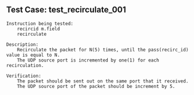 Test Case: test_recirculate_001
-----------------------

    Instruction being tested:
        recircid m.field
        recirculate

    Description:
        Recirculate the packet for N(5) times, until the pass(recirc_id) value is equal to N.
        The UDP source port is incremented by one(1) for each recirculation.

    Verification:
        The packet should be sent out on the same port that it received.
        The UDP source port of the packet should be increment by 5.